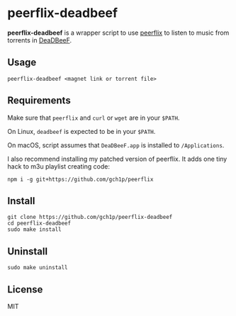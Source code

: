# peerflix-deadbeef

**peerflix-deadbeef** is a wrapper script to use [peerflix](https://github.com/mafintosh/peerflix) to listen to music from torrents in [DeaDBeeF](https://github.com/DeaDBeeF-Player/deadbeef).

## Usage

```
peerflix-deadbeef <magnet link or torrent file>
```

## Requirements

Make sure that `peerflix` and `curl` or `wget` are in your `$PATH`.

On Linux, `deadbeef` is expected to be in your `$PATH`.

On macOS, script assumes that `DeaDBeeF.app` is installed to `/Applications`.

I also recommend installing my patched version of peerflix. It adds one tiny hack to m3u playlist creating code:
```
npm i -g git+https://github.com/gch1p/peerflix
```

## Install

```
git clone https://github.com/gch1p/peerflix-deadbeef
cd peerflix-deadbeef
sudo make install
```

## Uninstall

```
sudo make uninstall
```

## License

MIT
